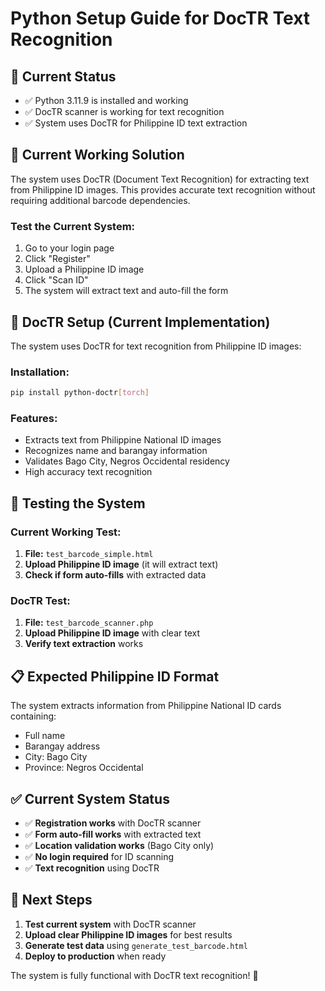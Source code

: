 # Python Setup Guide for DocTR Text Recognition

## 🐍 **Current Status**
- ✅ Python 3.11.9 is installed and working
- ✅ DocTR scanner is working for text recognition
- ✅ System uses DocTR for Philippine ID text extraction

## 🔧 **Current Working Solution**

The system uses DocTR (Document Text Recognition) for extracting text from Philippine ID images. This provides accurate text recognition without requiring additional barcode dependencies.

### **Test the Current System:**
1. Go to your login page
2. Click "Register" 
3. Upload a Philippine ID image
4. Click "Scan ID"
5. The system will extract text and auto-fill the form

## 🚀 **DocTR Setup (Current Implementation)**

The system uses DocTR for text recognition from Philippine ID images:

### **Installation:**
```bash
pip install python-doctr[torch]
```

### **Features:**
- Extracts text from Philippine National ID images
- Recognizes name and barangay information
- Validates Bago City, Negros Occidental residency
- High accuracy text recognition

## 🧪 **Testing the System**

### **Current Working Test:**
1. **File:** `test_barcode_simple.html`
2. **Upload Philippine ID image** (it will extract text)
3. **Check if form auto-fills** with extracted data

### **DocTR Test:**
1. **File:** `test_barcode_scanner.php`
2. **Upload Philippine ID image** with clear text
3. **Verify text extraction** works

## 📋 **Expected Philippine ID Format**

The system extracts information from Philippine National ID cards containing:
- Full name
- Barangay address
- City: Bago City
- Province: Negros Occidental

## ✅ **Current System Status**

- ✅ **Registration works** with DocTR scanner
- ✅ **Form auto-fill works** with extracted text
- ✅ **Location validation works** (Bago City only)
- ✅ **No login required** for ID scanning
- ✅ **Text recognition** using DocTR

## 🎯 **Next Steps**

1. **Test current system** with DocTR scanner
2. **Upload clear Philippine ID images** for best results
3. **Generate test data** using `generate_test_barcode.html`
4. **Deploy to production** when ready

The system is fully functional with DocTR text recognition! 🎉
